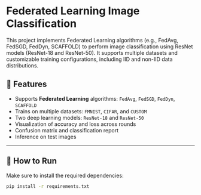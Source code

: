 # Federated Learning Image Classification

This project implements Federated Learning algorithms (e.g., FedAvg, FedSGD, FedDyn, SCAFFOLD) to perform image classification using ResNet models (ResNet-18 and ResNet-50). It supports multiple datasets and customizable training configurations, including IID and non-IID data distributions.

## 📌 Features

- Supports **Federated Learning** algorithms: `FedAvg`, `FedSGD`, `FedDyn`, `SCAFFOLD`
- Trains on multiple datasets: `FMNIST`, `CIFAR`, and `CUSTOM`
- Two deep learning models: `ResNet-18` and `ResNet-50`
- Visualization of accuracy and loss across rounds
- Confusion matrix and classification report
- Inference on test images

---

## 🚀 How to Run

Make sure to install the required dependencies:

```bash
pip install -r requirements.txt
